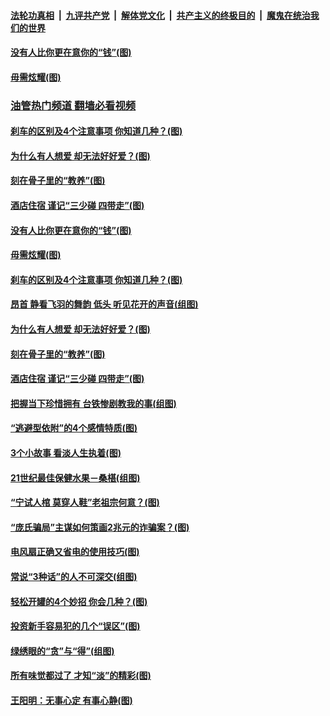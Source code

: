 ####  [法轮功真相](../../../../basic/blob/master/README.md?t=04222351) &nbsp;|&nbsp; [九评共产党](../../../../9ping.md/blob/master/README.md?t=04222351) &nbsp;|&nbsp; [解体党文化](../../../../jtdwh.md/blob/master/README.md?t=04222351)  &nbsp;|&nbsp; [共产主义的终极目的](../../../../gczydzjmd.md/blob/master/README.md?t=04222351) &nbsp;|&nbsp; [魔鬼在统治我们的世界](../../../../mgztzwmdsj.md/blob/master/README.md?t=04222351) 

#### [没有人比你更在意你的“钱”(图)](../pages/p8/969534.md?t=04222351) 

#### [毋需炫耀(图)](../pages/p8/969366.md?t=04222351) 

### [油管热门频道 翻墙必看视频](http://159.65.108.143:81/youtube.html)

#### [刹车的区别及4个注意事项 你知道几种？(图)](../pages/p8/969520.md?t=04222351) 

#### [为什么有人想爱 却无法好好爱？(图)](../pages/p8/969420.md?t=04222351) 

#### [刻在骨子里的“教养”(图)](../pages/p8/968669.md?t=04222351) 

#### [酒店住宿 谨记“三少碰 四带走”(图)](../pages/p8/969401.md?t=04222351) 

#### [没有人比你更在意你的“钱”(图)](../pages/p8/969534.md?t=04222351) 

#### [毋需炫耀(图)](../pages/p8/969366.md?t=04222351) 

#### [刹车的区别及4个注意事项 你知道几种？(图)](../pages/p8/969520.md?t=04222351) 

#### [昂首 静看飞羽的舞韵 低头 听见花开的声音(组图)](../pages/p8/965536.md?t=04222351) 

#### [为什么有人想爱 却无法好好爱？(图)](../pages/p8/969420.md?t=04222351) 

#### [刻在骨子里的“教养”(图)](../pages/p8/968669.md?t=04222351) 

#### [酒店住宿 谨记“三少碰 四带走”(图)](../pages/p8/969401.md?t=04222351) 

#### [把握当下珍惜拥有 台铁惨剧教我的事(组图)](../pages/p8/968875.md?t=04222351) 

#### [“逃避型依附”的4个感情特质(图)](../pages/p8/969314.md?t=04222351) 

#### [3个小故事 看淡人生执着(图)](../pages/p8/969111.md?t=04222351) 

#### [21世纪最佳保健水果－桑椹(组图)](../pages/p8/969132.md?t=04222351) 

#### [“宁试人棺 莫穿人鞋”老祖宗何意？(图)](../pages/p8/969220.md?t=04222351) 

#### [“庞氏骗局”主谋如何策画2兆元的诈骗案？(图)](../pages/p8/969216.md?t=04222351) 

#### [电风扇正确又省电的使用技巧(图)](../pages/p8/969127.md?t=04222351) 

#### [常说“3种话”的人不可深交(组图)](../pages/p8/969109.md?t=04222351) 

#### [轻松开罐的4个妙招 你会几种？(图)](../pages/p8/969124.md?t=04222351) 

#### [投资新手容易犯的几个“误区”(图)](../pages/p8/969093.md?t=04222351) 

#### [绿绣眼的“贪”与“得”(组图)](../pages/p8/969027.md?t=04222351) 

#### [所有味觉都过了 才知“淡”的精彩(图)](../pages/p8/968890.md?t=04222351) 

#### [王阳明：无事心定 有事心静(图)](../pages/p8/968663.md?t=04222351) 

